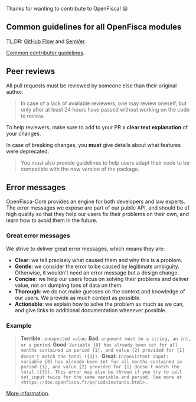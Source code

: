 Thanks for wanting to contribute to OpenFisca! :smiley:

## Common guidelines for all OpenFisca modules

TL;DR: [GitHub Flow](https://guides.github.com/introduction/flow/) and [SemVer](http://semver.org/).

[Common contributor guidelines](https://doc.openfisca.fr/contribute/guidelines.html).


## Peer reviews

All pull requests must be reviewed by someone else than their original author.

> In case of a lack of available reviewers, one may review oneself, but only after at least 24 hours have passed without working on the code to review.

To help reviewers, make sure to add to your PR a **clear text explanation** of your changes.

In case of breaking changes, you **must** give details about what features were deprecated.

> You must also provide guidelines to help users adapt their code to be compatible with the new version of the package.


## Error messages

OpenFisca-Core provides an engine for both developers and law experts. The error messages we expose are part of our public API, and should be of high quality so that they help our users fix their problems on their own, and learn how to avoid them in the future.

### Great error messages

We strive to deliver great error messages, which means they are:

- **Clear**: we tell precisely what caused them and why this is a problem.
- **Gentle**: we consider the error to be caused by legitimate ambiguity. Otherwise, it wouldn't need an error message but a design change.
- **Concise**: we help our users focus on solving their problems and deliver value, not on dumping tons of data on them.
- **Thorough**: we do not make guesses on the context and knowledge of our users. We provide as much context as possible.
- **Actionable**: we explain how to solve the problem as much as we can, and give links to additional documentation whenever possible.

### Example

> **Terrible**: `unexpected value`.
> **Bad**: `argument must be a string, an int, or a period`.
> **Good**: `Variable {0} has already been set for all months contained in period {1}, and value {2} provided for {1} doesn't match the total ({3}).`
> **Great**: `Inconsistent input: variable {0} has already been set for all months contained in period {1}, and value {2} provided for {1} doesn't match the total ({3}). This error may also be thrown if you try to call set_input twice for the same variable and period. See more at <https://doc.openfisca.fr/periodsinstants.html>.`

[More information](https://blogs.mulesoft.com/dev/api-dev/api-best-practices-response-handling/).
